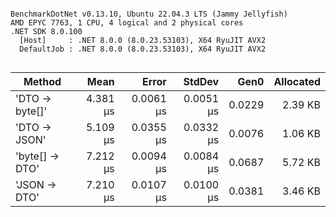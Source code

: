 ```

BenchmarkDotNet v0.13.10, Ubuntu 22.04.3 LTS (Jammy Jellyfish)
AMD EPYC 7763, 1 CPU, 4 logical and 2 physical cores
.NET SDK 8.0.100
  [Host]     : .NET 8.0.0 (8.0.23.53103), X64 RyuJIT AVX2
  DefaultJob : .NET 8.0.0 (8.0.23.53103), X64 RyuJIT AVX2


```
| Method         | Mean     | Error     | StdDev    | Gen0   | Allocated |
|--------------- |---------:|----------:|----------:|-------:|----------:|
| &#39;DTO → byte[]&#39; | 4.381 μs | 0.0061 μs | 0.0051 μs | 0.0229 |   2.39 KB |
| &#39;DTO → JSON&#39;   | 5.109 μs | 0.0355 μs | 0.0332 μs | 0.0076 |   1.06 KB |
| &#39;byte[] → DTO&#39; | 7.212 μs | 0.0094 μs | 0.0084 μs | 0.0687 |   5.72 KB |
| &#39;JSON → DTO&#39;   | 7.210 μs | 0.0107 μs | 0.0100 μs | 0.0381 |   3.46 KB |
